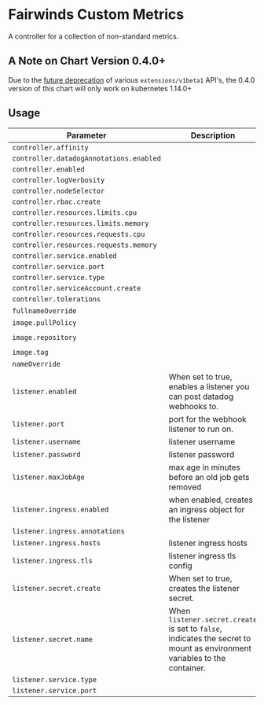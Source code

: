 # Fairwinds Custom Metrics

A controller for a collection of non-standard metrics.

## A Note on Chart Version 0.4.0+

Due to the [future deprecation](https://kubernetes.io/blog/2019/07/18/api-deprecations-in-1-16/) of various `extensions/v1beta1` API's, the 0.4.0 version of this chart will only work on kubernetes 1.14.0+

## Usage

| Parameter | Description | Default | Required |
| --------- | ----------- | ------- | -------- |
| `controller.affinity` |  | `{}` | |
| `controller.datadogAnnotations.enabled` |  | `True` | |
| `controller.enabled` |  | `True` | |
| `controller.logVerbosity` |  | `2` | |
| `controller.nodeSelector` |  | `{}` | |
| `controller.rbac.create` |  | `True` | |
| `controller.resources.limits.cpu` |  | `25m` | |
| `controller.resources.limits.memory` |  | `32Mi` | |
| `controller.resources.requests.cpu` |  | `25m` | |
| `controller.resources.requests.memory` |  | `32Mi` | |
| `controller.service.enabled` |  | `True` | |
| `controller.service.port` |  | `10042` | |
| `controller.service.type` |  | `ClusterIP` | |
| `controller.serviceAccount.create` |  | `True` | |
| `controller.tolerations` |  | `[]` | |
| `fullnameOverride` |  | `` | |
| `image.pullPolicy` |  | `Always` | |
| `image.repository` |  | `quay.io/fairwinds/custom-metrics` | |
| `image.tag` |  | `master` | |
| `nameOverride` |  | `` | |
| `listener.enabled` | When set to true, enables a listener you can post datadog webhooks to. | `false` | |
| `listener.port` | port for the webhook listener to run on. | `2113` | |
| `listener.username` | listener username | `` | |
| `listener.password` | listener password | `` | |
| `listener.maxJobAge` | max age in minutes before an old job gets removed | `` | |
| `listener.ingress.enabled ` | when enabled, creates an ingress object for the listener | `false` | |
| `listener.ingress.annotations` | | `{}` | |
| `listener.ingress.hosts` | listener ingress hosts | | |
| `listener.ingress.tls` | listener ingress tls config | | |
| `listener.secret.create` | When set to true, creates the listener secret. | `true` | |
| `listener.secret.name` | When `listener.secret.create` is set to `false`, indicates the secret to mount as environment variables to the container. | `` | |
| `listener.service.type` | | `ClusterIP` | | |
| `listener.service.port` | | | `8080` | |
